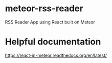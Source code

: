 # meteor-rss-reader
RSS Reader App using React built on Meteor


# Helpful documentation
https://react-in-meteor.readthedocs.org/en/latest/
